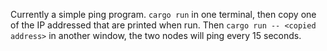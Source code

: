 
Currently a simple ping program. 
`cargo run` in one terminal, then copy one of the IP addressed that are printed when run. Then `cargo run -- <copied address>` in another window, the two nodes will ping every 15 seconds.
